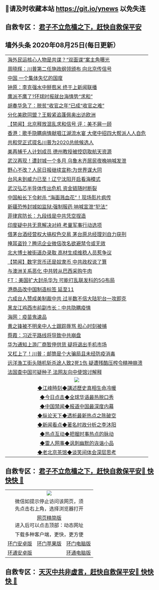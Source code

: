 ## 📩请及时收藏本站 https://git.io/ynews 以免失连</a>
## 自救专区： [君子不立危樯之下，赶快自救保平安 ](https://github.com/pwgy/td/blob/master/README.md)

## 墙外头条 2020年08月25日(每日更新）</a>

 <table>
<tr><td colspan="2" align="left"><a href="https://ufyjgnzb.xvhtf.cyou/?name=c1216064&key=krgexxuardvhjliu&from=gy2">海外民运核心人物是共谍？“双面谍”案主角曝光</a></td></tr>
<tr><td colspan="2" align="left"><a href="https://ufyjgnzb.xvhtf.cyou/?name=c1215992&key=krgexxuardvhjliu&from=gy2">周晓辉：川普第二任施政纲领颁布 向北京传信号</a></td></tr>
<tr><td colspan="2" align="left"><a href="https://ufyjgnzb.xvhtf.cyou/?name=c1216049&key=krgexxuardvhjliu&from=gy2">中国 一个集体失忆的国度</a></td></tr>
<tr><td colspan="2" align="left"><a href="https://ufyjgnzb.xvhtf.cyou/?name=c1216025&key=krgexxuardvhjliu&from=gy2">钟原：李克强水中掰苞米 终于上新闻联播</a></td></tr>
<tr><td colspan="2" align="left"><a href="https://ufyjgnzb.xvhtf.cyou/?name=c1216047&key=krgexxuardvhjliu&from=gy2">鹰派不鹰了?环球时报就台海情势“求和”</a></td></tr>
<tr><td colspan="2" align="left"><a href="https://ufyjgnzb.xvhtf.cyou/?name=c1216054&key=krgexxuardvhjliu&from=gy2">胡春华急了：脱贫“收官之年”已成“收官之难”</a></td></tr>
<tr><td colspan="2" align="left"><a href="https://ufyjgnzb.xvhtf.cyou/?name=c1216034&key=krgexxuardvhjliu&from=gy2">分化美欧同盟？王毅紧追蓬佩奥出访欧洲</a></td></tr>
<tr><td colspan="2" align="left"><a href="https://ufyjgnzb.xvhtf.cyou/?name=c1216036&key=krgexxuardvhjliu&from=gy2">【禁闻】北京释放混乱求和信号 评：美不屑一顾</a></td></tr>
<tr><td colspan="2" align="left"><a href="https://ufyjgnzb.xvhtf.cyou/?name=c1216007&key=krgexxuardvhjliu&from=gy2">香港：歌手隐瞒病情献唱江湖流水宴 大佬中招四大帮派人人自危</a></td></tr>
<tr><td colspan="2" align="left"><a href="https://ufyjgnzb.xvhtf.cyou/?name=c1216062&key=krgexxuardvhjliu&from=gy2">共和党正式提名川普为2020总统候选人</a></td></tr>
<tr><td colspan="2" align="left"><a href="https://ufyjgnzb.xvhtf.cyou/?name=c1216063&key=krgexxuardvhjliu&from=gy2">美再捕千人计划成员 德州教授被控窃取航天资源</a></td></tr>
<tr><td colspan="2" align="left"><a href="https://ufyjgnzb.xvhtf.cyou/?name=c1216044&key=krgexxuardvhjliu&from=gy2">武汉再现！遭封城一个多月 乌鲁木齐居民夜晚呐喊发泄</a></td></tr>
<tr><td colspan="2" align="left"><a href="https://ufyjgnzb.xvhtf.cyou/?name=c1216026&key=krgexxuardvhjliu&from=gy2">野心不改？人民日报继续宣称:为世界谋大同</a></td></tr>
<tr><td colspan="2" align="left"><a href="https://ufyjgnzb.xvhtf.cyou/?name=c1216045&key=krgexxuardvhjliu&from=gy2">台风未到威力已至！辽宁沈阳开启看海模式</a></td></tr>
<tr><td colspan="2" align="left"><a href="https://ufyjgnzb.xvhtf.cyou/?name=c1216021&key=krgexxuardvhjliu&from=gy2">武汉弘芯半导体传出危机 资金链随时断裂</a></td></tr>
<tr><td colspan="2" align="left"><a href="https://ufyjgnzb.xvhtf.cyou/?name=c1216041&key=krgexxuardvhjliu&from=gy2">中国船长下令射杀 “海面溅血花”！现场影片疯传</a></td></tr>
<tr><td colspan="2" align="left"><a href="https://ufyjgnzb.xvhtf.cyou/?name=c1216055&key=krgexxuardvhjliu&from=gy2">新疆恐怖封城如监狱:强制服药 呐喊宣泄“犯法”</a></td></tr>
<tr><td colspan="2" align="left"><a href="https://ufyjgnzb.xvhtf.cyou/?name=c1215997&key=krgexxuardvhjliu&from=gy2">菲律宾防长：九段线是中共凭空捏造</a></td></tr>
<tr><td colspan="2" align="left"><a href="https://ufyjgnzb.xvhtf.cyou/?name=c1216010&key=krgexxuardvhjliu&from=gy2">印度疑中共无意解决对峙 考量军事行动选项</a></td></tr>
<tr><td colspan="2" align="left"><a href="https://ufyjgnzb.xvhtf.cyou/?name=c1216046&key=krgexxuardvhjliu&from=gy2">借茅台酒经营权大搞权色交易 茅台原总经理刘自力获刑</a></td></tr>
<tr><td colspan="2" align="left"><a href="https://ufyjgnzb.xvhtf.cyou/?name=c1216001&key=krgexxuardvhjliu&from=gy2">掩耳盗铃？腾讯企业微信改名欲避禁令或无效</a></td></tr>
<tr><td colspan="2" align="left"><a href="https://ufyjgnzb.xvhtf.cyou/?name=c1215996&key=krgexxuardvhjliu&from=gy2">北大博士被街道办录取 高材生成维稳人员惹争议</a></td></tr>
<tr><td colspan="2" align="left"><a href="https://ufyjgnzb.xvhtf.cyou/?name=c1216065&key=krgexxuardvhjliu&from=gy2">【禁闻】数字货币还是奴隶币 中共政权说了算</a></td></tr>
<tr><td colspan="2" align="left"><a href="https://ufyjgnzb.xvhtf.cyou/?name=c1216061&key=krgexxuardvhjliu&from=gy2">与澳洲关系恶化 中共转从巴西采购牛肉</a></td></tr>
<tr><td colspan="2" align="left"><a href="https://ufyjgnzb.xvhtf.cyou/?name=c1216011&key=krgexxuardvhjliu&from=gy2">FT：美国扩大封杀华为 可能打乱联发科的5G布局</a></td></tr>
<tr><td colspan="2" align="left"><a href="https://ufyjgnzb.xvhtf.cyou/?name=c1216020&key=krgexxuardvhjliu&from=gy2">港商品改中国制造标签 延至11</a></td></tr>
<tr><td colspan="2" align="left"><a href="https://ufyjgnzb.xvhtf.cyou/?name=c1215998&key=krgexxuardvhjliu&from=gy2">六成台人赞成美制裁中共 过半数不信大陆犯台一攻即克</a></td></tr>
<tr><td colspan="2" align="left"><a href="https://ufyjgnzb.xvhtf.cyou/?name=c1215991&key=krgexxuardvhjliu&from=gy2">黑龙江鸡西市前副市长：中共隐瞒疫情</a></td></tr>
<tr><td colspan="2" align="left"><a href="https://ufyjgnzb.xvhtf.cyou/?name=c1216017&key=krgexxuardvhjliu&from=gy2">海网：疫苗鬼速品</a></td></tr>
<tr><td colspan="2" align="left"><a href="https://ufyjgnzb.xvhtf.cyou/?name=c1215994&key=krgexxuardvhjliu&from=gy2">黄之锋被不明亲中人士跟踪辱骂 担心时刻被捕</a></td></tr>
<tr><td colspan="2" align="left"><a href="https://ufyjgnzb.xvhtf.cyou/?name=c1216048&key=krgexxuardvhjliu&from=gy2">蔡霞：习近平路线将导致中共崩盘</a></td></tr>
<tr><td colspan="2" align="left"><a href="https://ufyjgnzb.xvhtf.cyou/?name=c1216067&key=krgexxuardvhjliu&from=gy2">华为通知上游厂商暂停供货 疑将退出手机市场</a></td></tr>
<tr><td colspan="2" align="left"><a href="https://ufyjgnzb.xvhtf.cyou/?name=c1216019&key=krgexxuardvhjliu&from=gy2">又杠上了！川普：邮筒是个大骗局且未经防疫消毒</a></td></tr>
<tr><td colspan="2" align="left"><a href="https://ufyjgnzb.xvhtf.cyou/?name=c1216042&key=krgexxuardvhjliu&from=gy2">远洋渔工街头随机斩杀途人致2死1伤 疑遭残酷压榨令精神崩溃</a></td></tr>
<tr><td colspan="2" align="left"><a href="https://ufyjgnzb.xvhtf.cyou/?name=c1216016&key=krgexxuardvhjliu&from=gy2">法国查中国可疑种子 法网友向中使馆讨解释</a></td></tr>

 <tr>
   <td colspan="2" align=center><img src="https://cdn.jsdelivr.net/gh/gyoupiodf/im1/jf-1.jpg"></td>
  </tr>
   <tr>
   <td colspan="2" align=center> 
<a href="https://xdihm.casa/oo.aspx?name=c922850&key=sdxhftoyfkhpuaxy&from=gy2&tag=9877">◆江峰時刻◆講述歷史真相生命冷暖</a><br/>
    </td>
  </tr>
   <tr>
   <td colspan="2" align=center> 
<a href="https://xdihm.casa/oo.aspx?name=c816850&key=sdxhftoyfkhpuaxy&from=gy2&tag=9877">◆今日点击◆全球华语最热脱口秀</a><br/>
    </td>
  </tr>
  <tr>
  <td colspan="2" align=center>
<a href="https://xdihm.casa/oo.aspx?name=c816860&key=sdxhftoyfkhpuaxy&from=gy2&tag=99733110">◆中国禁闻◆报道中国最深度内幕</a><br/>
   </tr>
  <tr>
     <td colspan="2" align=center>
<a href="https://xdihm.casa/oo.aspx?name=c816855&key=sdxhftoyfkhpuaxy&from=gy2&tag=997110">◆纵论天下◆透析最新热点之陈破空</a><br/>
   </tr>
   <tr>
      <td colspan="2" align=center>
<a href="https://xdihm.casa/oo.aspx?name=c838308&key=sdxhftoyfkhpuaxy&from=gy2&tag=9973110">◆新闻看点◆著名时政分析之李沐阳</a><br/>
   </tr>
   <tr>
     <td colspan="2" align=center>
<a href="https://xdihm.casa/oo.aspx?name=c816852&key=sdxhftoyfkhpuaxy&from=gy2&tag=9733110">◆热点互动◆把握时事热点的脉动</a><br/>
   </tr>
   <tr>
      <td colspan="2" align=center>
<a href="https://xdihm.casa/oo.aspx?name=c816694&key=sdxhftoyfkhpuaxy&from=gy2&tag=93310">◆雷人网事◆讽刺幽默的诙谐小品</a><br/>
   </tr>
   <tr>
    <td colspan="2" align=center>
<a href="https://xdihm.casa/oo.aspx?name=c816650&key=sdxhftoyfkhpuaxy&from=gy2&tag=9973110">◆老北京茶馆◆谈笑间体会深层思考</a><br/>
   </tr>
</table>

 ## 自救专区： [君子不立危樯之下，赶快自救保平安🍎 快快快 📩](https://github.com/pwgy/td/blob/master/README.md)
 
<table>
  <tr>
    <td colspan="3" align="center"><img src="https://cdn.jsdelivr.net/gh/opipe/up/oGate65.jpg"/></td>
  </tr>
  <tr>
    <td colspan="3" align="center">微信如提示停止访问该网页，须<br/>先点击右上角，选择浏览器打开</td>
  <tr>
  <tr>
    <td colspan="3" align="center"><a href="https://gitcdn.xyz/cdn/otiny/up/master/show005.htm">网页精简版</a><br/>进入后可以点击顶部：动态网址</td>
  </tr>
  <tr>
    <td colspan="3" align="center">下载多种客户端，更快，更方便</td>
  <tr>
  <tr>
    <td align="center"><a href="https://cdn.jsdelivr.net/gh/opipe/up/oGatea.apk">环门安卓版</a></td>
    <td align="center"><a href="https://x.co/odisk">环门苹果版</a></td>
    <td align="center"><a href="https://cdn.jsdelivr.net/gh/opipe/up/oGate.zip">环门电脑版</a></td>
  </tr>
  <tr>
    <td align="center"><a href="https://cdn.jsdelivr.net/gh/opipe/up/oPipe.apk">环通安卓版</a></td>
    <td align="center"></td>
    <td align="center"><a href="https://raw.githubusercontent.com/opipe/up/master/oPipe.zip">环通电脑版</a></td>
  </tr>
  
</table>


 ## 自救专区： [天灭中共非虚言，赶快自救保平安🍎 快快快 📩](https://github.com/pwgy/td/blob/master/README.md)
